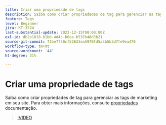 ```yaml
---
title: Criar uma propriedade de tags
description: Saiba como criar propriedades de tag para gerenciar as tags de marketing em seu site.
feature: Tags
level: Beginner
jira: KT-3524
last-substantial-update: 2023-12-15T00:00:00Z
exl-id: db2e1818-81bb-4d4c-b6ee-b537b48d3b21
source-git-commit: 72be7f50cf52633ea5970fd5a3b5b3d7fe9ea470
workflow-type: tm+mt
source-wordcount: '44'
ht-degree: 31%

---
```


# Criar uma propriedade de tags

Saiba como criar propriedades de tag para gerenciar as tags de marketing em seu site. Para obter mais informações, consulte [propriedades](https://experienceleague.adobe.com/docs/experience-platform/tags/admin/companies-and-properties.html) documentação.

>[!VIDEO](https://video.tv.adobe.com/v/28727/?learn=on)
